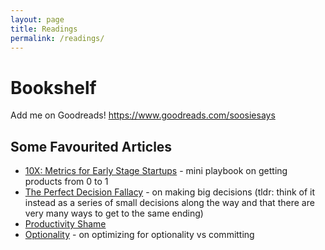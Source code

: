 ```yaml
---
layout: page
title: Readings
permalink: /readings/
---
```


# Bookshelf

Add me on Goodreads! https://www.goodreads.com/soosiesays

## Some Favourited Articles

- [10X: Metrics for Early Stage Startups](https://dcgross.com/10X/) - mini playbook on getting products from 0 to 1
- [The Perfect Decision Fallacy](https://www.trevormckendrick.com/essays/the-perfect-decision-fallacy) - on making big decisions (tldr: think of it instead as a series of small decisions along the way and that there are very many ways to get to the same ending)
- [Productivity Shame](https://blog.rescuetime.com/productivity-shame)
- [Optionality](https://www.thecrimson.com/article/2017/5/25/desai-commencement-ed/) - on optimizing for optionality vs committing

